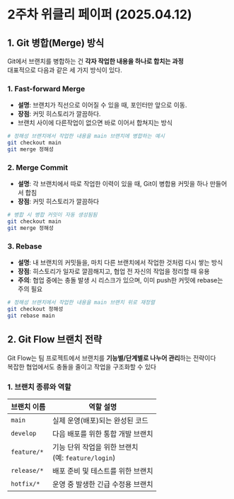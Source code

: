 # 2주차 위클리 페이퍼 (2025.04.12)

## 1. Git 병합(Merge) 방식

Git에서 브랜치를 병합하는 건 **각자 작업한 내용을 하나로 합치는 과정**<br> 
대표적으로 다음과 같은 세 가지 방식이 있다.

###  1. Fast-forward Merge
- **설명**: 브랜치가 직선으로 이어질 수 있을 때, 포인터만 앞으로 이동.
- **장점**: 커밋 히스토리가 깔끔하다.
- 브랜치 사이에 다른작업이 없으면 바로 이어서 합쳐지는 방식
```bash
# 정해성 브랜치에서 작업한 내용을 main 브랜치에 병합하는 예시
git checkout main
git merge 정해성
```
###  2. Merge Commit
- **설명**: 각 브랜치에서 따로 작업한 이력이 있을 때, Git이 병합용 커밋을 하나 만들어서 합침
- **장점**: 커밋 히스토리가 깔끔하다
```bash
# 병합 시 병합 커밋이 자동 생성됨됨
git checkout main
git merge 정해성
```
###  3. Rebase
- **설명**: 내 브랜치의 커밋들을, 마치 다른 브랜치에서 작업한 것처럼 다시 쌓는 방식
- **장점**: 히스토리가 일자로 깔끔해지고, 협업 전 자신의 작업을 정리할 때 유용
- **주의**: 협업 중에는 충돌 발생 시 리스크가 있으며, 이미 push한 커밋에 rebase는 주의 필요
```bash
# 정해성 브랜치에서 작업한 내용을 main 브랜치 위로 재정렬
git checkout 정해성
git rebase main
```

## 2. Git Flow 브랜치 전략

Git Flow는 팀 프로젝트에서 브랜치를 **기능별/단계별로 나누어 관리**하는 전략이다  
복잡한 협업에서도 충돌을 줄이고 작업을 구조화할 수 있다

### 1. 브랜치 종류와 역할

| 브랜치 이름     | 역할 설명 |
|----------------|----------------------------|
| `main`         | 실제 운영(배포)되는 완성된 코드 |
| `develop`      | 다음 배포를 위한 통합 개발 브랜치 |
| `feature/*`    | 기능 단위 작업을 위한 브랜치<br>(예: `feature/login`) |
| `release/*`    | 배포 준비 및 테스트를 위한 브랜치 |
| `hotfix/*`     | 운영 중 발생한 긴급 수정용 브랜치 |